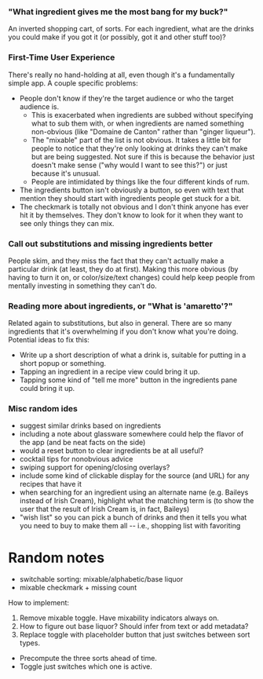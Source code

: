 ### "What ingredient gives me the most bang for my buck?"

An inverted shopping cart, of sorts. For each ingredient, what are the drinks you could make if you got it (or possibly, got it and other stuff too)?

### First-Time User Experience

There's really no hand-holding at all, even though it's a fundamentally simple app. A couple specific problems:

- People don't know if they're the target audience or who the target audience is.
  - This is exacerbated when ingredients are subbed without specifying what to sub them with, or when ingredients are named something non-obvious (like "Domaine de Canton" rather than "ginger liqueur").
  - The "mixable" part of the list is not obvious. It takes a little bit for people to notice that they're only looking at drinks they can't make but are being suggested. Not sure if this is because the behavior just doesn't make sense ("why would I want to see this?") or just because it's unusual.
  - People are intimidated by things like the four different kinds of rum.
- The ingredients button isn't obviously a button, so even with text that mention they should start with ingredients people get stuck for a bit.
- The checkmark is totally not obvious and I don't think anyone has ever hit it by themselves. They don't know to look for it when they want to see only things they can mix.

### Call out substitutions and missing ingredients better

People skim, and they miss the fact that they can't actually make a particular drink (at least, they do at first). Making this more obvious (by having to turn it on, or color/size/text changes) could help keep people from mentally investing in something they can't do.

### Reading more about ingredients, or "What is 'amaretto'?"

Related again to substitutions, but also in general. There are so many ingredients that it's overwhelming if you don't know what you're doing. Potential ideas to fix this:

- Write up a short description of what a drink is, suitable for putting in a short popup or something.
- Tapping an ingredient in a recipe view could bring it up.
- Tapping some kind of "tell me more" button in the ingredients pane could bring it up.

### Misc random ides

- suggest similar drinks based on ingredients
- including a note about glassware somewhere could help the flavor of the app (and be neat facts on the side)
- would a reset button to clear ingredients be at all useful?
- cocktail tips for nonobvious advice
- swiping support for opening/closing overlays?
- include some kind of clickable display for the source (and URL) for any recipes that have it
- when searching for an ingredient using an alternate name (e.g. Baileys instead of Irish Cream), highlight what the matching term is (to show the user that the result of Irish Cream is, in fact, Baileys)
- "wish list" so you can pick a bunch of drinks and then it tells you what you need to buy to make them all -- i.e., shopping list with favoriting


# Random notes
- switchable sorting: mixable/alphabetic/base liquor
- mixable checkmark + missing count

How to implement:
1. Remove mixable toggle. Have mixability indicators always on.
2. How to figure out base liquor? Should infer from text or add metadata?
3. Replace toggle with placeholder button that just switches between sort types.
  - Precompute the three sorts ahead of time.
  - Toggle just switches which one is active.
